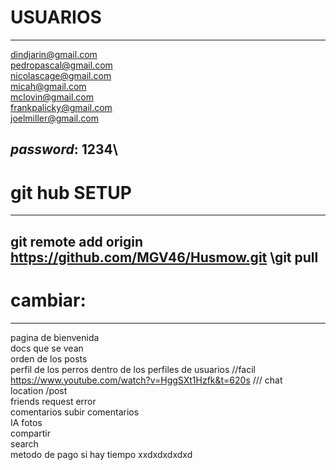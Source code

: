 # USUARIOS
----------------------------------------------------
dindjarin@gmail.com\
pedropascal@gmail.com\
nicolascage@gmail.com\
micah@gmail.com\
mclovin@gmail.com\
frankpalicky@gmail.com\
joelmiller@gmail.com

*password*: 1234\
----------------------------------------------------
# git hub SETUP
----------------------------------------------------
git remote add origin https://github.com/MGV46/Husmow.git
\git pull
----------------------------------------------------

# cambiar:
---------------------------------------------------
pagina de bienvenida\
docs que se vean\
orden de los posts\
perfil de los perros dentro de los perfiles de usuarios //facil\
https://www.youtube.com/watch?v=HggSXt1Hzfk&t=620s  /// chat\
location /post\
friends request error\
comentarios subir comentarios\
IA fotos\
compartir\
search\
metodo de pago si hay tiempo xxdxdxdxdxd
